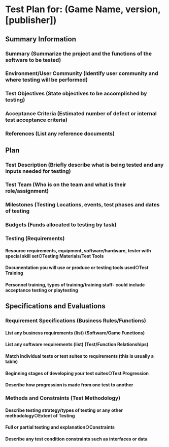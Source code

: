 
# Test Plan for: (Game Name, version, [publisher])

## Summary Information
### Summary (Summarize the project and the functions of the software to be tested)
### Environment/User Community (Identify user community and where testing will be performed)
### Test Objectives (State objectives to be accomplished by testing)
### Acceptance Criteria (Estimated number of defect or internal test acceptance criteria)
### References (List any reference documents)

## Plan
### Test Description (Briefly describe what is being tested and any inputs needed for testing)
### Test Team (Who is on the team and what is their role/assignment)
### Milestones (Testing Locations, events, test phases and dates of testing
### Budgets (Funds allocated to testing by task)
### Testing (Requirements)
#### Resource requirements, equipment, software/hardware, tester with special skill set○Testing Materials/Test Tools
#### Documentation you will use or produce or testing tools used○Test Training
#### Personnel training, types of training/training staff- could include acceptance testing or playtesting

## Specifications and Evaluations
### Requirement Specifications (Business Rules/Functions)
#### List any business requirements (list) (Software/Game Functions)
#### List any software requirements (list) (Test/Function Relationships)
#### Match individual tests or test suites to requirements (this is usually a table)
#### Beginning stages of developing your test suites○Test Progression
#### Describe how progression is made from one test to another
### Methods and Constraints (Test Methodology)
#### Describe testing strategy/types of testing or any other methodology○Extent of Testing
#### Full or partial testing and explanation○Constraints
#### Describe any test condition constraints such as interfaces or data
